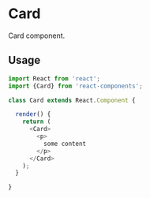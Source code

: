 
# Card

Card component.

## Usage

```js
import React from 'react';
import {Card} from 'react-components';

class Card extends React.Component {

  render() {
    return (
      <Card>
        <p>
          some content
        </p>
      </Card>
    );
  }

}
```
